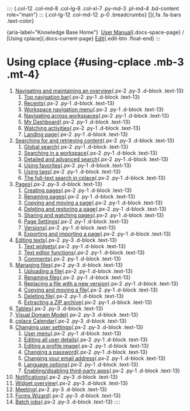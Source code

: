 :::: {.col-12 .col-md-8 .col-lg-8 .col-xl-7 .py-md-3 .pl-md-4 .bd-content role="main"}
::: {.col-lg-12 .col-md-12 .p-0 .breadcrumbs}
[]{.fa .fa-bars .text-color}

[](https://docs.cplace.io/){aria-label="Knowledge Base Home"}  [User
Manual](/user-manual-en/){.docs-space-page} / [Using
cplace]{.docs-current-page} [
Edit](https://github.com/collaborationfactory/cplace-doc-user-enu/blob/release/25.2/cplace-anwenden/_index.md){.edit-btn
.float-end}
:::

# Using cplace {#using-cplace .mb-3 .mt-4}

1.  [ Navigating and maintaining an
    overview](/user-manual-en/cplace-anwenden/navigieren-und-ueberblick-beh/){.px-2
    .py-3 .d-block .text-13}
    1.  [ Top navigation
        bar](/user-manual-en/cplace-anwenden/navigieren-und-ueberblick-beh/hauptnavigation/){.px-2
        .py-1 .d-block .text-13}
    2.  [
        Recents](/user-manual-en/cplace-anwenden/navigieren-und-ueberblick-beh/verlauf/){.px-2
        .py-1 .d-block .text-13}
    3.  [ Workspace navigation
        menu](/user-manual-en/cplace-anwenden/navigieren-und-ueberblick-beh/arbeitsbereichs-navigation/){.px-2
        .py-1 .d-block .text-13}
    4.  [ Navigating across
        workspaces](/user-manual-en/cplace-anwenden/navigieren-und-ueberblick-beh/navigation-ueber-arbeitsbereiche/){.px-2
        .py-1 .d-block .text-13}
    5.  [ My
        Dashboard](/user-manual-en/cplace-anwenden/navigieren-und-ueberblick-beh/mein-dashboard/){.px-2
        .py-1 .d-block .text-13}
    6.  [ Watching
        activities](/user-manual-en/cplace-anwenden/navigieren-und-ueberblick-beh/aktivitaeten-beobachten/){.px-2
        .py-1 .d-block .text-13}
    7.  [ Landing
        page](/user-manual-en/cplace-anwenden/navigieren-und-ueberblick-beh/landing-page/){.px-2
        .py-1 .d-block .text-13}
2.  [ Searching for and retrieving
    content](/user-manual-en/cplace-anwenden/inhalte-suchen-und-wiederfin/){.px-2
    .py-3 .d-block .text-13}
    1.  [ Global
        search](/user-manual-en/cplace-anwenden/inhalte-suchen-und-wiederfin/global-suchen/){.px-2
        .py-1 .d-block .text-13}
    2.  [ Searching in a
        workspace](/user-manual-en/cplace-anwenden/inhalte-suchen-und-wiederfin/in-arbeitsbereich-suchen/){.px-2
        .py-1 .d-block .text-13}
    3.  [ Detailed and advanced
        search](/user-manual-en/cplace-anwenden/inhalte-suchen-und-wiederfin/detail-und-erweiterte-suche/){.px-2
        .py-1 .d-block .text-13}
    4.  [ Using
        favorites](/user-manual-en/cplace-anwenden/inhalte-suchen-und-wiederfin/favoriten-verwenden/){.px-2
        .py-1 .d-block .text-13}
    5.  [ Using
        tags](/user-manual-en/cplace-anwenden/inhalte-suchen-und-wiederfin/tags-verwenden/){.px-2
        .py-1 .d-block .text-13}
    6.  [ The full-text search in
        cplace](/user-manual-en/cplace-anwenden/inhalte-suchen-und-wiederfin/cplace-volltextsuche/){.px-2
        .py-1 .d-block .text-13}
3.  [ Pages](/user-manual-en/cplace-anwenden/seiten/){.px-2 .py-3
    .d-block .text-13}
    1.  [ Creating
        pages](/user-manual-en/cplace-anwenden/seiten/seite-anlegen/){.px-2
        .py-1 .d-block .text-13}
    2.  [ Renaming
        pages](/user-manual-en/cplace-anwenden/seiten/seiten-umbennen/){.px-2
        .py-1 .d-block .text-13}
    3.  [ Copying and moving a
        page](/user-manual-en/cplace-anwenden/seiten/seite-kopieren-und-verschieben/){.px-2
        .py-1 .d-block .text-13}
    4.  [ Deleting and restoring a
        page](/user-manual-en/cplace-anwenden/seiten/seite-loeschen-und-wiederherstellen/){.px-2
        .py-1 .d-block .text-13}
    5.  [ Sharing and watching
        pages](/user-manual-en/cplace-anwenden/seiten/seiten-teilen-und-beobachten/){.px-2
        .py-1 .d-block .text-13}
    6.  [ Page
        Settings](/user-manual-en/cplace-anwenden/seiten/seiteneigenschaften/){.px-2
        .py-1 .d-block .text-13}
    7.  [
        Versions](/user-manual-en/cplace-anwenden/seiten/versionen/){.px-2
        .py-1 .d-block .text-13}
    8.  [ Exporting and importing a
        page](/user-manual-en/cplace-anwenden/seiten/seite-exportieren-und-importieren/){.px-2
        .py-1 .d-block .text-13}
4.  [ Editing
    texts](/user-manual-en/cplace-anwenden/texte-bearbeiten/){.px-2
    .py-3 .d-block .text-13}
    1.  [ Text
        widgets](/user-manual-en/cplace-anwenden/texte-bearbeiten/textwidgets/){.px-2
        .py-1 .d-block .text-13}
    2.  [ Text editor
        functions](/user-manual-en/cplace-anwenden/texte-bearbeiten/texteditorfunktionen/){.px-2
        .py-1 .d-block .text-13}
    3.  [
        Comments](/user-manual-en/cplace-anwenden/texte-bearbeiten/kommentare/){.px-2
        .py-1 .d-block .text-13}
5.  [ Managing
    files](/user-manual-en/cplace-anwenden/dateien-verwalten/){.px-2
    .py-3 .d-block .text-13}
    1.  [ Uploading a
        file](/user-manual-en/cplace-anwenden/dateien-verwalten/datei-hochladen/){.px-2
        .py-1 .d-block .text-13}
    2.  [ Renaming
        files](/user-manual-en/cplace-anwenden/dateien-verwalten/datei-umbenennen/){.px-2
        .py-1 .d-block .text-13}
    3.  [ Replacing a file with a new
        version](/user-manual-en/cplace-anwenden/dateien-verwalten/datei-durch-neue-version-ersetzen/){.px-2
        .py-1 .d-block .text-13}
    4.  [ Copying and moving a
        file](/user-manual-en/cplace-anwenden/dateien-verwalten/datei-kopieren-und-verschieben/){.px-2
        .py-1 .d-block .text-13}
    5.  [ Deleting
        file](/user-manual-en/cplace-anwenden/dateien-verwalten/datei-loeschen/){.px-2
        .py-1 .d-block .text-13}
    6.  [ Extracting a ZIP
        archive](/user-manual-en/cplace-anwenden/dateien-verwalten/zip-entpacken/){.px-2
        .py-1 .d-block .text-13}
6.  [ Tables](/user-manual-en/cplace-anwenden/tabellen/){.px-2 .py-3
    .d-block .text-13}
7.  [ Visual Domain
    Model](/user-manual-en/cplace-anwenden/visual-domain-model/){.px-2
    .py-3 .d-block .text-13}
8.  [ cplace
    Calendar](/user-manual-en/cplace-anwenden/cplace-kalender/){.px-2
    .py-3 .d-block .text-13}
9.  [ Changing user
    settings](/user-manual-en/cplace-anwenden/benutzereinstellungen-aendern/){.px-2
    .py-3 .d-block .text-13}
    1.  [ User
        menu](/user-manual-en/cplace-anwenden/benutzereinstellungen-aendern/benutzermenue/){.px-2
        .py-1 .d-block .text-13}
    2.  [ Editing all user
        details](/user-manual-en/cplace-anwenden/benutzereinstellungen-aendern/alle-benutzerdetails-bearbeiten/){.px-2
        .py-1 .d-block .text-13}
    3.  [ Editing a profile
        image](/user-manual-en/cplace-anwenden/benutzereinstellungen-aendern/profilbild-bearbeiten/){.px-2
        .py-1 .d-block .text-13}
    4.  [ Changing a
        password](/user-manual-en/cplace-anwenden/benutzereinstellungen-aendern/passwort-aendern/){.px-2
        .py-1 .d-block .text-13}
    5.  [ Changing your email
        address](/user-manual-en/cplace-anwenden/benutzereinstellungen-aendern/emailadresse-aendern/){.px-2
        .py-1 .d-block .text-13}
    6.  [ Language
        options](/user-manual-en/cplace-anwenden/benutzereinstellungen-aendern/spracheinstellungen/){.px-2
        .py-1 .d-block .text-13}
    7.  [ Enabling/disabling third-party
        apps](/user-manual-en/cplace-anwenden/benutzereinstellungen-aendern/drittanbieter-apps-aktivieren-deaktivieren/){.px-2
        .py-1 .d-block .text-13}
10. [
    Notifications](/user-manual-en/cplace-anwenden/benachrichtigungen/){.px-2
    .py-3 .d-block .text-13}
11. [ Widget
    overview](/user-manual-en/cplace-anwenden/widgetuebersicht/){.px-2
    .py-3 .d-block .text-13}
12. [ Meeting](/user-manual-en/cplace-anwenden/meeting-app/){.px-2 .py-3
    .d-block .text-13}
13. [ Forms Wizard](/user-manual-en/cplace-anwenden/forms-wizard/){.px-2
    .py-3 .d-block .text-13}
14. [ Batch jobs](/user-manual-en/cplace-anwenden/batch-jobs/){.px-2
    .py-3 .d-block .text-13}
::::
